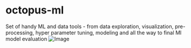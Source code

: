 # octopus-ml

Set of handy ML and data tools - from data exploration, visualization, pre-processing, hyper parameter tuning, modeling and all the way to final Ml model evaluation 
![Image](/images/octopus_know_your_data.png)
